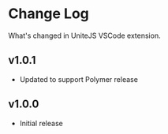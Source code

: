 # Change Log

What's changed in UniteJS VSCode extension.

## v1.0.1

* Updated to support Polymer release

## v1.0.0

* Initial release
